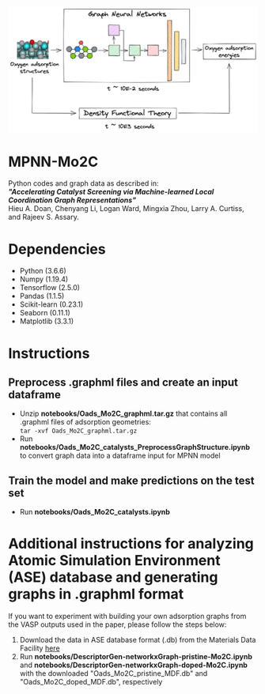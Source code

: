 ![alt text](https://github.com/MolecularMaterials/MPNN-Mo2C/blob/main/MPNN-Mo2C.png?raw=true)
# MPNN-Mo2C
Python codes and graph data as described in:\
***"Accelerating Catalyst Screening via Machine-learned Local Coordination Graph Representations"***\
Hieu A. Doan, Chenyang Li, Logan Ward, Mingxia Zhou, Larry A. Curtiss, and Rajeev S. Assary. 

# Dependencies
- Python (3.6.6) 
- Numpy (1.19.4)
- Tensorflow (2.5.0)
- Pandas (1.1.5)
- Scikit-learn (0.23.1)
- Seaborn (0.11.1)
- Matplotlib (3.3.1) 

# Instructions 
## Preprocess .graphml files and create an input dataframe
- Unzip **notebooks/Oads_Mo2C_graphml.tar.gz** that contains all .graphml files of adsorption geometries:\
`tar -xvf Oads_Mo2C_graphml.tar.gz`
- Run **notebooks/Oads_Mo2C_catalysts_PreprocessGraphStructure.ipynb** to convert graph data into a dataframe input for MPNN model

## Train the model and make predictions on the test set
- Run **notebooks/Oads_Mo2C_catalysts.ipynb** 

# Additional instructions for analyzing Atomic Simulation Environment (ASE) database and generating graphs in .graphml format
If you want to experiment with building your own adsorption graphs from the VASP outputs used in the paper, please follow the steps below:
1. Download the data in ASE database format (.db) from the Materials Data Facility [here](https://petreldata.net/mdf/detail/doan_datasets_accelerating_representations_v1.1/)
2. Run **notebooks/DescriptorGen-networkxGraph-pristine-Mo2C.ipynb** and **notebooks/DescriptorGen-networkxGraph-doped-Mo2C.ipynb** with the downloaded "Oads_Mo2C_pristine_MDF.db" and "Oads_Mo2C_doped_MDF.db", respectively